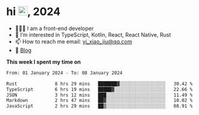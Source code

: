 <h1> hi <img src="https://raw.githubusercontent.com/blackcater/blackcater/main/images/Hi.gif" height="24" />, 2024 </h1>

- 🧑🏻‍💻 I am a front-end developer
- 👀 I’m interested in TypeScript, Kotlin, React, React Native, Rust
- 📫 How to reach me  email: yi_xiao_jiu@qq.com
- 📝 [Blog](https://yixiaojiu-blog.netlify.app/)

**This week I spent my time on** 

<!--START_SECTION:waka-->

```txt
From: 01 January 2024 - To: 08 January 2024

Rust              8 hrs 29 mins   ███████▓░░░░░░░░░░░░░░░░░   30.42 %
TypeScript        6 hrs 19 mins   █████▓░░░░░░░░░░░░░░░░░░░   22.66 %
JSON              3 hrs 12 mins   ███░░░░░░░░░░░░░░░░░░░░░░   11.49 %
Markdown          2 hrs 47 mins   ██▓░░░░░░░░░░░░░░░░░░░░░░   10.02 %
JavaScript        2 hrs 29 mins   ██▒░░░░░░░░░░░░░░░░░░░░░░   08.91 %
```

<!--END_SECTION:waka-->
